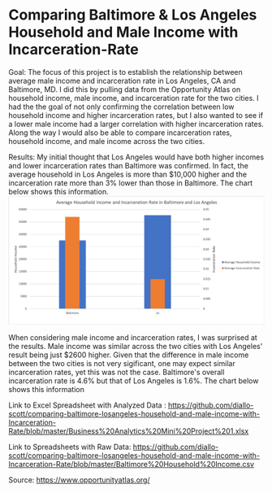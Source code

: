 # Comparing Baltimore & Los Angeles Household and Male Income with Incarceration-Rate
Goal:
The focus of this project is to establish the relationship between average male income and incarceration rate in Los Angeles, CA and Baltimore, MD.  I did this by pulling data from the Opportunity Atlas on household income, male income, and incarceration rate for the two cities. I had the the goal of not only confirming the correlation between low household income and higher incarceration rates, but I also wanted to see if a lower male income had a larger correlation with higher incarceration rates.  Along the way I would also be able to compare incarceration rates, household income, and male income across the two cities.

Results:
My initial thought that Los Angeles would have both higher incomes and lower incarceration rates than Baltimore was confirmed. In fact, the average household in Los Angeles is more than $10,000 higher and the incarceration rate more than 3% lower than those in Baltimore. The chart below shows this information.  
![chartimage](https://github.com/diallo-scott/comparing-baltimore-losangeles-household-and-male-income-with-Incarceration-Rate/blob/master/Average%20Household%20Income%20and%20Incarceration.png)

When considering male income and incarceration rates, I was surprised at the results. Male income was similar across the two cities with Los Angeles' result being just $2600 higher. Given that the difference in male income between the two cities is not very sigificant, one may expect similar incarceration rates, yet this was not the case.  Baltimore's overall incarceration rate is 4.6% but that of Los Angeles is 1.6%.  The chart below shows this information

Link to Excel Spreadsheet with Analyzed Data :
https://github.com/diallo-scott/comparing-baltimore-losangeles-household-and-male-income-with-Incarceration-Rate/blob/master/Business%20Analytics%20Mini%20Project%201.xlsx

Link to Spreadsheets with Raw Data:
https://github.com/diallo-scott/comparing-baltimore-losangeles-household-and-male-income-with-Incarceration-Rate/blob/master/Baltimore%20Household%20Income.csv




Source:
https://www.opportunityatlas.org/
